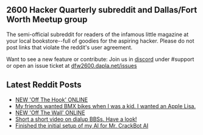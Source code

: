 ## 2600 Hacker Quarterly subreddit and Dallas/Fort Worth Meetup group
The semi-official subreddit for readers of the infamous little magazine at your local bookstore--full of goodies for the aspiring hacker. Please do not post links that violate the reddit's user agreement.

Want to see a new feature or contribute: 
Join us in [discord](https://dfw2600.dapla.net/chat) under #support or open an issue ticket at [dfw2600.dapla.net/issues](https://dfw2600.dapla.net/issues)

## Latest Reddit Posts
<!-- BLOG-POST-LIST:START -->
- [NEW 'Off The Hook' ONLINE](https://2600.com/hook/11-12-2024)
- [My friends wanted BMX bikes when I was a kid. I wanted an Apple Lisa.](https://www.reddit.com/r/2600/comments/1hc8jn2/my_friends_wanted_bmx_bikes_when_i_was_a_kid_i/)
- [NEW 'Off The Wall' ONLINE](https://2600.com/wall/10-12-2024)
- [Short a short video on dialup BBSs. Have a look!](https://www.reddit.com/r/2600/comments/1ha0vxz/short_a_short_video_on_dialup_bbss_have_a_look/)
- [Finished the initial setup of my AI for Mr. CrackBot AI](https://www.reddit.com/r/2600/comments/1h6ticz/finished_the_initial_setup_of_my_ai_for_mr/)
<!-- BLOG-POST-LIST:END -->
